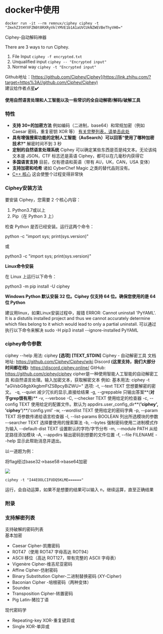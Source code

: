# docker中使用
`docker run -it --rm remnux/ciphey ciphey -t "ZmxhZ3tHYXFZN0t0RXRyVklYMVE1b1A1aUVCUkNZWEVBeThyVH0="`

Ciphey-自动解码神器

There are 3 ways to run Ciphey.

1.  File Input `ciphey -f encrypted.txt`
2.  Unqualified input `ciphey -- "Encrypted input"`
3.  Normal way `ciphey -t "Encrypted input"`

Github地址：[https://github.com/Ciphey/Ciphey](https://link.zhihu.com/?target=https%3A//github.com/Ciphey/Ciphey)  
建议给作者点星✔️  

**使用自然语言处理和人工智能以及一些常识的全自动解密/解码/破解工具**

### 特性

-   **支持 30+的加密方法** 例如编码（二进制，base64）和常规加密（例如 Caesar 密码，重复密钥 XOR 等） [有关完整列表，请单击此处](https://link.zhihu.com/?target=https%3A//github.com/Ciphey/Ciphey/wiki/Supported-Ciphers)
-   **具有增强搜索功能的定制人工智能（AuSearch）可以回答“使用了哪种加密技术?"** 解密时间不到 3 秒
-   **定制的自然语言处理系统** Ciphey 可以确定某些东西是否是纯文本。无论该纯文本是 JSON，CTF 标志还是英语 Ciphey，都可以在几毫秒内获得它
-   **多国语言支持** 目前，仅有德语和英语（带有 AU，UK，CAN，USA 变体）
-   **支持加密和哈希** 诸如 CyberChef Magic 之类的替代品则没有。
-   [C++ 核心](https://link.zhihu.com/?target=https%3A//github.com/Ciphey/CipheyCore) 这会使整个过程变得非常快

### Ciphey安装方法

要安装 Ciphey，您需要 2 个核心内容：

1.  Python3.7或以上
2.  Pip（在 Python 3 上）

检查 Python 是否已经安装。运行这两个命令：

python -c "import sys; print(sys.version)"

或

python3 -c "import sys; print(sys.version)"

**Linux命令安装**

在 Linux 上运行以下命令：

python3 -m pip install -U ciphey

**Windows Python 默认安装 32 位。Ciphey 仅支持 64 位。确保您使用的是 64 位 Python**

建议用linux，如果Linux安装过程中，报错 ERROR: Cannot uninstall 'PyYAML'. It is a distutils installed project and thus we cannot accurately determine which files belong to it which would lead to only a partial uninstall. 可以通过执行以下命令来解决 sudo -H pip3 install --ignore-installed PyYAML

### ciphey命令参数

ciphey --help 用法: ciphey **[**选项**]** **[**TEXT_STDIN**]** Ciphey - 自动解密工具 文档地址: https://github.com/Ciphey/Ciphey/wiki Discord **(**这里支持，我们大部分时间都在线**)**: https://discord.ciphey.online/ GitHub: https://github.com/ciphey/ciphey cipher是一种使用智能人工智能的自动解密工具 和自然语言处理。输入加密文本，获取解密文本 例如: 基本用法: ciphey -t "aGVsbG8gbXkgbmFtZSBpcyBiZWU=" 选项: -t, --text TEXT 您想要解密的密文。 -q, --quiet 减少冗长的显示,直接给结果 -g, --greppable 只输出答案**(**对于grep很有用**)** -v, --verbose -C, --checker TEXT 使用给定的检查器 -c, --config TEXT 使用给定的配置文件。默认为 appdirs.user_config_dir**(**'ciphey', 'ciphey'**)**/'config.yml' -w, --wordlist TEXT 使用给定的密码字典 -p, --param TEXT 将参数传递给语言检查器 -l, --list-params BOOLEAN 列出所选模块的参数 --searcher TEXT 选择要使用的搜索算法 -b, --bytes 强制密码使用二进制模式作为输入 --default-dist TEXT 设置默认的字符/字节分布 -m, --module PATH 从给定路径添加模块 -A, --appdirs 输出密码到想要的文件位置 -f, --file FILENAME --help 显示此帮助消息并退出。

以一道题为例：

将flag经过base32->base58->base64加密

  

![](https://cdn.nlark.com/yuque/0/2022/png/28894646/1662384989337-aa654fe9-1a06-45b3-ad02-2b25f96a9ef4.png)

  

`ciphey -t "I44EOOLCIFUDQ5KLME======"`

运行，会自动运算，如果不是想要的结果可以输入 n，继续运算，直至正确结果

### 附录

### 支持解密列表

支持破解的密码列表  
基本加密  

-   Caesar Cipher-凯撒密码
-   ROT47（使用 ROT47 字母高达 ROT94）
-   ASCII 移位（高达 ROT127，带有完整的 ASCII 字母表）
-   Vigenère Cipher-维吉尼亚密码
-   Affine Cipher-仿射密码
-   Binary Substitution Cipher-二进制替换密码 (XY-Cipher)
-   Baconian Cipher -培根密码（两种变体）
-   Soundex
-   Transposition Cipher-转置密码
-   Pig Latin-猪拉丁语

现代密码学  

-   Repeating-key XOR-重复键异或
-   Single XOR-单异或
